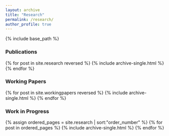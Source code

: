 ```yaml
---
layout: archive
title: "Research"
permalink: /research/
author_profile: true
---
```

{% include base_path %}

### Publications
{% for post in site.research reversed %}
  {% include archive-single.html %}
{% endfor %}

### Working Papers
{% for post in site.workingpapers reversed %}
  {% include archive-single.html %}
{% endfor %}

### Work in Progress
{% assign ordered_pages = site.research | sort:"order_number" %}
{% for post in ordered_pages %}
  {% include archive-single.html %}
{% endfor %}
